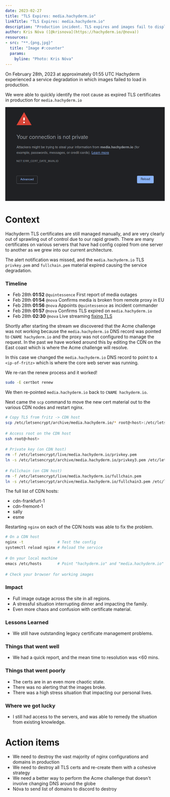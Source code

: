```yaml
---
date: 2023-02-27
title: "TLS Expires: media.hachyderm.io"
linkTitle: "TLS Expires: media.hachyderm.io"
description: "Production incident. TLS expires and images fail to display on webpage."
author: Kris Nóva ([@krisnova](https://hachyderm.io/@nova))
resources:
- src: "**.{png,jpg}"
  title: "Image #:counter"
  params:
    byline: "Photo: Kris Nóva"
---
```


On February 28th, 2023 at approximately 01:55 UTC Hachyderm experienced a service degradation in which images failed to load in production.

We were able to quickly identify the root cause as expired TLS certificates in production for `media.hachyderm.io`

![img.png](img.png)

# Context

Hachyderm TLS certificates are still managed manually, and are very clearly out of sprawling out of control due to our rapid growth. There are many certificates on various servers that have had config copied from one server to another as we grew into our current architecture. 

The alert notification was missed, and the `media.hachyderm.io` TLS `privkey.pem` and `fullchain.pem` material expired causing the service degradation.

### Timeline

- Feb 28th **01:52** `@quintessence` First report of media outages
- Feb 28th **01:54** `@nova` Confirms media is broken from remote proxy in EU
- Feb 28th **01:56** `@nova` Appoints `@quintessence` as incident commander
- Feb 28th **01:57** `@nova` Confirms TLS expired on `media.hachyderm.io`
- Feb 28th **02:30** `@nova` Live streaming [fixing TLS](https://youtu.be/kMf0KOlSNdk?t=1561)

Shortly after starting the stream we discovered that the Acme challenge was not working because the `media.hachyderm.io` DNS record was pointed to `CNAME hachyderm.io` and the proxy was not configured to manage the request. In the past we have worked around this by editing the CDN on the East coast which is where the Acme challenge will resolve. 

In this case we changed the `media.hachyderm.io` DNS record to point to `A <ip-of-fritz>` which is where the core web server was running. 

We re-ran the renew process and it worked!

```bash 
sudo -E certbot renew
```

We then re-pointed `media.hachyderm.io` back to `CNAME hachyderm.io`.

Next came the `scp` command to move the new cert material out to the various CDN nodes and restart nginx.

```bash
# Copy TLS from fritz -> CDN host
scp /etc/letsencrypt/archive/media.hachyderm.io/* root@<host>:/etc/letsencrypt/archive/media.hachyderm.io/

# Access root on the CDN host
ssh root@<host>

# Private key (on CDN host)
rm -f /etc/letsencrypt/live/media.hachyderm.io/privkey.pem
ln -s /etc/letsencrypt/archive/media.hachyderm.io/privkey3.pem /etc/letsencrypt/live/media.hachyderm.io/privkey.pem

# Fullchain (on CDN host)
rm -f /etc/letsencrypt/live/media.hachyderm.io/fullchain.pem
ln -s /etc/letsencrypt/archive/media.hachyderm.io/fullchain3.pem /etc/letsencrypt/live/media.hachyderm.io/fullchain.pem
```

The full list of CDN hosts:

 - cdn-frankfurt-1
 - cdn-fremont-1
 - sally
 - esme

Restarting `nginx` on each of the CDN hosts was able to fix the problem.

```bash 
# On a CDN host
nginx -t               # Test the config
systemctl reload nginx # Reload the service

# On your local machine 
emacs /etc/hosts       # Point "hachyderm.io" and "media.hachyderm.io" to IP of CDN host

# Check your browser for working images
```

### Impact

 - Full image outage across the site in all regions.
 - A stressful situation interrupting dinner and impacting the family.
 - Even more chaos and confusion with certificate material.

### Lessons Learned

 - We still have outstanding legacy certificate management problems.

### Things that went well

 - We had a quick report, and the mean time to resolution was <60 mins.

### Things that went poorly

 - The certs are in an even more chaotic state.
 - There was no alerting that the images broke.
 - There was a high stress situation that impacting our personal lives.

### Where we got lucky
 
 - I still had access to the servers, and was able to remedy the situation from existing knowledge.

# Action items

 - We need to destroy the vast majority of nginx configurations and domains in production
 - We need to destroy all TLS certs and re-create them with a cohesive strategy
 - We need a better way to perform the Acme challenge that doesn't involve changing DNS around the globe
 - Nóva to send list of domains to discord to destroy

